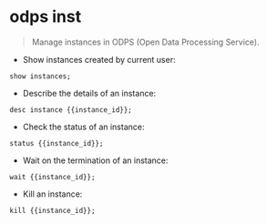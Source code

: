 # odps inst

> Manage instances in ODPS (Open Data Processing Service).

- Show instances created by current user:

`show instances;`

- Describe the details of an instance:

`desc instance {{instance_id}};`

- Check the status of an instance:

`status {{instance_id}};`

- Wait on the termination of an instance:

`wait {{instance_id}};`

- Kill an instance:

`kill {{instance_id}};`
